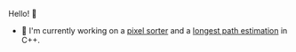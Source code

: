 Hello! 👋
- 🔭 I'm currently working on a [pixel sorter](https://github.com/nnmarcoo/PixelMixer) and a [longest path estimation](https://github.com/nnmarcoo/.small/tree/main/.c/Euler%20Path) in C++.
  <!--<img align="right" src="https://komarev.com/ghpvc/?username=nnmarcoo&color=037ffc&label=Views">


<!--
**nnmarcoo/nnmarcoo** is a ✨ _special_ ✨ repository because its `README.md` (this file) appears on your GitHub profile.

Here are some ideas to get you started:


- 🌱 I’m currently learning ...
- 👯 I’m looking to collaborate on ...
- 🤔 I’m looking for help with ...
- 💬 Ask me about ...
- 📫 How to reach me: ...
- 😄 Pronouns: ...
- ⚡ Fun fact: ...
-->
